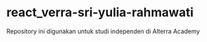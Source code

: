 # react_verra-sri-yulia-rahmawati
Repository ini digunakan untuk studi independen di Alterra Academy
